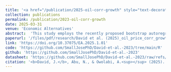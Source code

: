 ```yaml
---
title: '<a href="/publication/2025-oil-corr-growth" style="text-decoration:none;">The moderating role of corruption in the oil price-economic growth relationship in an oil-dependent economy: Evidence from Bootstrap ARDL with a Fourier Function</a>'
collection: publications
permalink: /publication/2023-oil-corr-growth
date: 2025-03-31
venue: 'Economic Alternatives'
abstract:  'This study employs the recently proposed bootstrap autoregressive distributed lag (ARDL) model, augmented with a Fourier function, and the dynamic ARDL simulation procedures, to examine whether the oil price economic growth relationship depends on the level of corruption in an oil-dependent economy. Using Nigerian quarterly data from the 1996Q1–2021Q4 period, the results of the bounds-testing provide evidence of cointegration between the variables. In addition, the results indicate that oil price and corruption are growth-enhancing, but the effect of oil price on growth is contingent on the level of corruption. Moreover, evidence suggests that the marginal effect of oil price on economic growth varies with the level of corruption: the lower the level of corruption, the higher the growth-enhancing effect of oil price on economic growth, and vice versa. The dynamic ARDL simulation plots demonstrate a significant increase (decrease) in predicted growth in the short term due to a counterfactual rise in the price of oil (corruption), which gradually deflates (increases) after the shock in the long term. Therefore, policies geared toward diversifying the economy away from oil, reducing corruption in the oil and gas industry and the security sector, improving agricultural output, and reducing the unemployment rate are recommended to enhance growth.'
paperurl: '/files/pdf/research/David et al. (2025)_oil_price_corr_growth_paper.pdf'
link: 'https://doi.org/10.37075/EA.2025.1.01'
code: 'https://github.com/SmallJosePhD/David-et-al.-2023/tree/main/R'
github: 'https://github.com/SmallJosePhD/David-et-al.-2023'
datasheet: 'https://github.com/SmallJosePhD/David-et-al.-2023/raw/refs/heads/main/Data/myData.xlsx'
citation: '<b>David, J.</b>, Abu, N., & Owolabi, A.<sup></sup> (2025). &quot;The moderating role of corruption in the oil price-economic growth relationship in an oil-dependent economy: Evidence from Bootstrap ARDL with a Fourier Function.&quot; <i>Economic Alternatives</i>, <i>31</i>(1), 5-30.'
---
```

